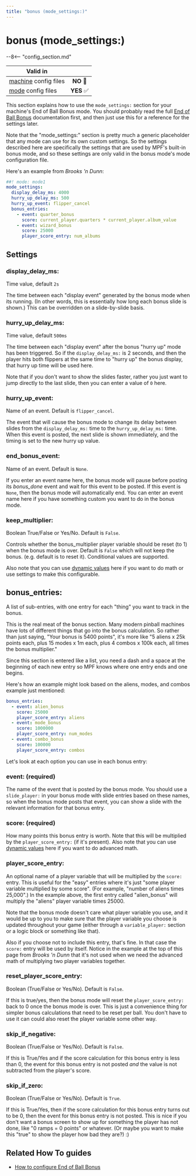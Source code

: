```yaml
---
title: "bonus (mode_settings:)"
---
```


# bonus (mode_settings:)


--8<-- "config_section.md"

| Valid in | |
|-----|:----:|
|[machine](instructions/machine_config.md) config files |**NO** :no_entry_sign:|
|[mode](instructions/mode_config.md) config files|**YES** :white_check_mark:|

This section explains how to use the `mode_settings:` section for your
machine's End of Ball Bonus mode. You should probably read the full
[End of Ball Bonus](../game_logic/bonus/index.md) documentation first, and then just use this for a reference
for the settings later.

Note that the "mode_settings:" section is pretty much a generic
placeholder that any mode can use for its own custom settings. So the
settings described here are specifically the settings that are used by
MPF's built-in bonus mode, and so these settings are only valid in the
bonus mode's mode configuration file.

Here's an example from *Brooks 'n Dunn*:

``` yaml
##! mode: mode1
mode_settings:
  display_delay_ms: 4000
  hurry_up_delay_ms: 500
  hurry_up_event: flipper_cancel
  bonus_entries:
    - event: quarter_bonus
      score: current_player.quarters * current_player.album_value
    - event: wizard_bonus
      score: 25000
      player_score_entry: num_albums
```

## Settings

### display_delay_ms:

Time value, default `2s`

The time between each "display event" generated by the bonus mode when
its running. (In other words, this is essentially how long each bonus
slide is shown.) This can be overridden on a slide-by-slide basis.

### hurry_up_delay_ms:

Time value, default `500ms`

The time between each "display event" after the bonus "hurry up"
mode has been triggered. So if the `display_delay_ms:` is 2 seconds, and
then the player hits both flippers at the same time to "hurry up" the
bonus display, that hurry up time will be used here.

Note that if you don't want to show the slides faster, rather you just
want to jump directly to the last slide, then you can enter a value of
`0` here.

### hurry_up_event:

Name of an event. Default is `flipper_cancel`.

The event that will cause the bonus mode to change its delay between
slides from the `display_delay_ms:` time to the `hurry_up_delay_ms:`
time. When this event is posted, the next slide is shown immediately,
and the timing is set to the new hurry up value.

### end_bonus_event:

Name of an event. Default is `None`.

If you enter an event name here, the bonus mode will pause before
posting its *bonus_done* event and wait for this event to be posted. If
this event is `None`, then the bonus mode will automatically end. You
can enter an event name here if you have something custom you want to do
in the bonus mode.

### keep_multiplier:

Boolean True/False or Yes/No. Default is `False`.

Controls whether the bonus_multiplier player variable should be reset
(to 1) when the bonus mode is over. Default is `False` which will not
keep the bonus. (e.g. default is to reset it). Conditional values are
supported.

Also note that you can use
[dynamic values](instructions/dynamic_values.md) here if you want to do math or use settings to make this
configurable.

## bonus_entries:

A list of sub-entries, with one entry for each "thing" you want to
track in the bonus.

This is the real meat of the bonus section. Many modern pinball machines
have lots of different things that go into the bonus calculation. So
rather than just saying, "Your bonus is 5400 points", it's more like
"5 aliens x 25k points each, plus 15 modes x 1m each, plus 4 combos x
100k each, all times the bonus multiplier."

Since this section is entered like a list, you need a dash and a space
at the beginning of each new entry so MPF knows where one entry ends and
one begins.

Here's how an example might look based on the aliens, modes, and combos
example just mentioned:

``` yaml
bonus_entries:
  - event: alien_bonus
    score: 25000
    player_score_entry: aliens
  - event: mode_bonus
    score: 1000000
    player_score_entry: num_modes
  - event: combo_bonus
    score: 100000
    player_score_entry: combos
```

Let's look at each option you can use in each bonus entry:

### event: (required)

The name of the event that is posted by the bonus mode. You should use a
`slide_player:` in your bonus mode with slide entries based on these
names, so when the bonus mode posts that event, you can show a slide
with the relevant information for that bonus entry.

### score: (required)

How many points this bonus entry is worth. Note that this will be
multiplied by the `player_score_entry:` (if it's present). Also note
that you can use
[dynamic values](instructions/dynamic_values.md) here if you want to do advanced math.

### player_score_entry:

An optional name of a player variable that will be multiplied by the
`score:` entry. This is useful for the "easy" entries where it's just
"some player variable multiplied by some score". (For example,
"number of aliens times 25,000".) In the example above, the first
entry called "alien_bonus" will multiply the "aliens" player
variable times 25000.

Note that the bonus mode doesn't care what player variable you use, and
it would be up to you to make sure that the player variable you choose
is updated throughout your game (either through a `variable_player:`
section or a logic block or something like that).

Also if you choose not to include this entry, that's fine. In that case
the `score:` entry will be used by itself. Notice in the example at the
top of this page from *Brooks 'n Dunn* that it's not used when we need
the advanced math of multiplying two player variables together.

### reset_player_score_entry:

Boolean (True/False or Yes/No). Default is `False`.

If this is true/yes, then the bonus mode will reset the
`player_score_entry:` back to 0 once the bonus mode is over. This is
just a convenience thing for simpler bonus calculations that need to be
reset per ball. You don't have to use it can could also reset the
player variable some other way.

### skip_if_negative:

Boolean (True/False or Yes/No). Default is `False`.

If this is True/Yes and if the score calculation for this bonus entry is
less than 0, the event for this bonus entry is not posted *and* the
value is not subtracted from the player's score.

### skip_if_zero:

Boolean (True/False or Yes/No). Default is `True`.

If this is True/Yes, then if the score calculation for this bonus entry
turns out to be 0, then the event for this bonus entry is not posted.
This is nice if you don't want a bonus screen to show up for something
the player has not done, like "0 ramps = 0 points" or whatever. (Or
maybe you want to make this "true" to show the player how bad they
are?) :)

## Related How To guides

* [How to configure End of Ball Bonus](../game_logic/bonus/configuring_bonus.md)
